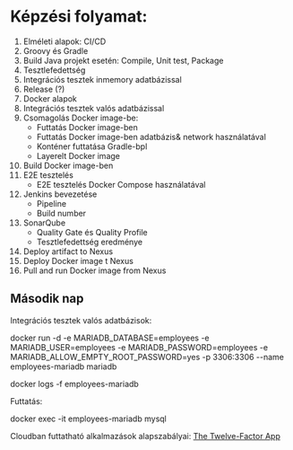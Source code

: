 # Képzési folyamat:

1. Elméleti alapok: CI/CD
2. Groovy és Gradle
3. Build Java projekt esetén: Compile, Unit test, Package
4. Tesztlefedettség
5. Integrációs tesztek inmemory adatbázissal
6. Release (?)
7. Docker alapok
8. Integrációs tesztek valós adatbázissal
9. Csomagolás Docker image-be: 
	* Futtatás Docker image-ben
	* Futtatás Docker image-ben adatbázis& network használatával
	* Konténer futtatása Gradle-bpl
	* Layerelt Docker image
10. Build Docker image-ben
11. E2E tesztelés 
	* E2E tesztelés Docker Compose használatával
12. Jenkins bevezetése 
	* Pipeline 
	* Build number
13. SonarQube
	* Quality Gate és Quality Profile
	* Tesztlefedettség eredménye
14. Deploy artifact to Nexus
15. Deploy Docker image t Nexus
16. Pull and run Docker image from Nexus

## Második nap

Integrációs tesztek valós adatbázisok:

docker run
 -d 
 -e MARIADB_DATABASE=employees
 -e MARIADB_USER=employees
 -e MARIADB_PASSWORD=employees
 -e MARIADB_ALLOW_EMPTY_ROOT_PASSWORD=yes
 -p 3306:3306
 --name employees-mariadb mariadb

docker logs -f employees-mariadb

Futtatás:

docker exec -it employees-mariadb mysql 

Cloudban futtatható alkalmazások alapszabályai:
[The Twelve-Factor App](12factor.net)

